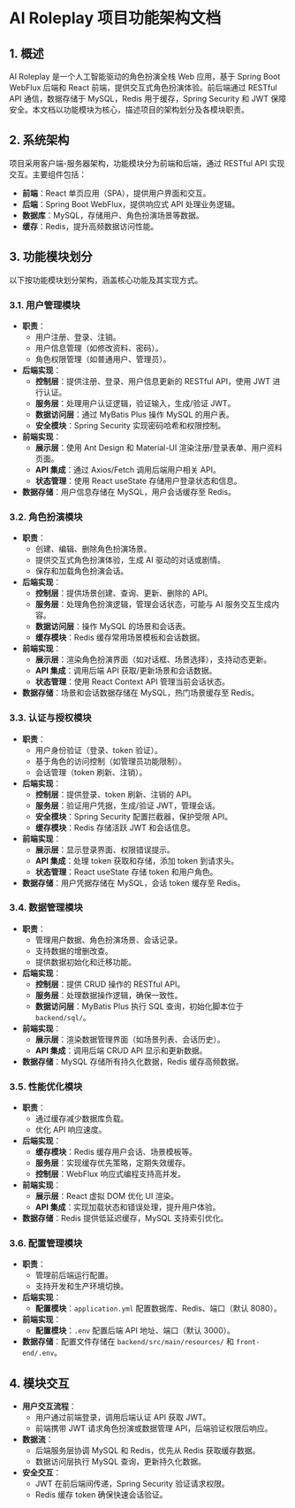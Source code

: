 <xaiArtifact artifact_id="92cfca14-d141-4b72-898b-15403fa9ba1c" artifact_version_id="d92b1f10-5f23-4b76-a4e2-9397e2b460fa" title="Functional_Architecture_Document.md" contentType="text/markdown">

# AI Roleplay 项目功能架构文档

## 1. 概述

AI Roleplay 是一个人工智能驱动的角色扮演全栈 Web 应用，基于 Spring Boot WebFlux 后端和 React 前端，提供交互式角色扮演体验。前后端通过 RESTful API 通信，数据存储于 MySQL，Redis 用于缓存，Spring Security 和 JWT 保障安全。本文档以功能模块为核心，描述项目的架构划分及各模块职责。

## 2. 系统架构

项目采用客户端-服务器架构，功能模块分为前端和后端，通过 RESTful API 实现交互。主要组件包括：

- **前端**：React 单页应用（SPA），提供用户界面和交互。
- **后端**：Spring Boot WebFlux，提供响应式 API 处理业务逻辑。
- **数据库**：MySQL，存储用户、角色扮演场景等数据。
- **缓存**：Redis，提升高频数据访问性能。

## 3. 功能模块划分

以下按功能模块划分架构，涵盖核心功能及其实现方式。

### 3.1. 用户管理模块
- **职责**：
  - 用户注册、登录、注销。
  - 用户信息管理（如修改资料、密码）。
  - 角色权限管理（如普通用户、管理员）。
- **后端实现**：
  - **控制层**：提供注册、登录、用户信息更新的 RESTful API，使用 JWT 进行认证。
  - **服务层**：处理用户认证逻辑，验证输入，生成/验证 JWT。
  - **数据访问层**：通过 MyBatis Plus 操作 MySQL 的用户表。
  - **安全模块**：Spring Security 实现密码哈希和权限控制。
- **前端实现**：
  - **展示层**：使用 Ant Design 和 Material-UI 渲染注册/登录表单、用户资料页面。
  - **API 集成**：通过 Axios/Fetch 调用后端用户相关 API。
  - **状态管理**：使用 React useState 存储用户登录状态和信息。
- **数据存储**：用户信息存储在 MySQL，用户会话缓存至 Redis。

### 3.2. 角色扮演模块
- **职责**：
  - 创建、编辑、删除角色扮演场景。
  - 提供交互式角色扮演体验，生成 AI 驱动的对话或剧情。
  - 保存和加载角色扮演会话。
- **后端实现**：
  - **控制层**：提供场景创建、查询、更新、删除的 API。
  - **服务层**：处理角色扮演逻辑，管理会话状态，可能与 AI 服务交互生成内容。
  - **数据访问层**：操作 MySQL 的场景和会话表。
  - **缓存模块**：Redis 缓存常用场景模板和会话数据。
- **前端实现**：
  - **展示层**：渲染角色扮演界面（如对话框、场景选择），支持动态更新。
  - **API 集成**：调用后端 API 获取/更新场景和会话数据。
  - **状态管理**：使用 React Context API 管理当前会话状态。
- **数据存储**：场景和会话数据存储在 MySQL，热门场景缓存至 Redis。

### 3.3. 认证与授权模块
- **职责**：
  - 用户身份验证（登录、token 验证）。
  - 基于角色的访问控制（如管理员功能限制）。
  - 会话管理（token 刷新、注销）。
- **后端实现**：
  - **控制层**：提供登录、token 刷新、注销的 API。
  - **服务层**：验证用户凭据，生成/验证 JWT，管理会话。
  - **安全模块**：Spring Security 配置拦截器，保护受限 API。
  - **缓存模块**：Redis 存储活跃 JWT 和会话信息。
- **前端实现**：
  - **展示层**：显示登录界面、权限错误提示。
  - **API 集成**：处理 token 获取和存储，添加 token 到请求头。
  - **状态管理**：React useState 存储 token 和用户角色。
- **数据存储**：用户凭据存储在 MySQL，会话 token 缓存至 Redis。

### 3.4. 数据管理模块
- **职责**：
  - 管理用户数据、角色扮演场景、会话记录。
  - 支持数据的增删改查。
  - 提供数据初始化和迁移功能。
- **后端实现**：
  - **控制层**：提供 CRUD 操作的 RESTful API。
  - **服务层**：处理数据操作逻辑，确保一致性。
  - **数据访问层**：MyBatis Plus 执行 SQL 查询，初始化脚本位于 `backend/sql/`。
- **前端实现**：
  - **展示层**：渲染数据管理界面（如场景列表、会话历史）。
  - **API 集成**：调用后端 CRUD API 显示和更新数据。
- **数据存储**：MySQL 存储所有持久化数据，Redis 缓存高频数据。

### 3.5. 性能优化模块
- **职责**：
  - 通过缓存减少数据库负载。
  - 优化 API 响应速度。
- **后端实现**：
  - **缓存模块**：Redis 缓存用户会话、场景模板等。
  - **服务层**：实现缓存优先策略，定期失效缓存。
  - **控制层**：WebFlux 响应式编程支持高并发。
- **前端实现**：
  - **展示层**：React 虚拟 DOM 优化 UI 渲染。
  - **API 集成**：实现加载状态和错误处理，提升用户体验。
- **数据存储**：Redis 提供低延迟缓存，MySQL 支持索引优化。

### 3.6. 配置管理模块
- **职责**：
  - 管理前后端运行配置。
  - 支持开发和生产环境切换。
- **后端实现**：
  - **配置模块**：`application.yml` 配置数据库、Redis、端口（默认 8080）。
- **前端实现**：
  - **配置模块**：`.env` 配置后端 API 地址、端口（默认 3000）。
- **数据存储**：配置文件存储在 `backend/src/main/resources/` 和 `front-end/.env`。

## 4. 模块交互

- **用户交互流程**：
  - 用户通过前端登录，调用后端认证 API 获取 JWT。
  - 前端携带 JWT 请求角色扮演或数据管理 API，后端验证权限后响应。
- **数据流**：
  - 后端服务层协调 MySQL 和 Redis，优先从 Redis 获取缓存数据。
  - 数据访问层执行 MySQL 查询，更新持久化数据。
- **安全交互**：
  - JWT 在前后端间传递，Spring Security 验证请求权限。
  - Redis 缓存 token 确保快速会话验证。

</xaiArtifact>